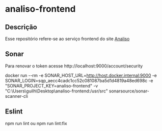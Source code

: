 # analiso-frontend

## Descrição

Esse repositório refere-se ao serviço frontend do site [Analiso](analiso.com.br/)

## Sonar

Para renovar o token acesse http://localhost:9000/account/security

docker run --rm -e SONAR_HOST_URL=http://host.docker.internal:9000 -e SONAR_LOGIN=sqp_aecc4cadc1cc52c081087ba5d1d4819a48ed698c -e "SONAR_PROJECT_KEY=analiso-frontend" -v "C:\Users\guilh\Desktop\analiso-frontend:/usr/src" sonarsource/sonar-scanner-cli


## Eslint

npm run lint ou npm run lint:fix
